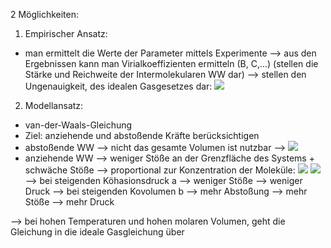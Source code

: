 2 Möglichkeiten:
1. Empirischer Ansatz: 
- man ermittelt die Werte der Parameter mittels Experimente 
	--> aus den Ergebnissen kann man Virialkoeffizienten ermitteln (B, C,...) (stellen die Stärke und Reichweite der Intermolekularen WW dar) --> stellen den Ungenauigkeit, des idealen Gasgesetzes dar:
![](Pasted%20image%2020240426165259.png)

2. Modellansatz: 
- van-der-Waals-Gleichung
- Ziel: anziehende und abstoßende Kräfte berücksichtigen 
- abstoßende WW --> nicht das gesamte Volumen ist nutzbar -->
![](Pasted%20image%2020240426165812.png)
- anziehende WW --> weniger Stöße an der Grenzfläche des Systems + schwäche Stöße 
--> proportional zur Konzentration der Moleküle:
![](Pasted%20image%2020240426170053.png)
![](Pasted%20image%2020240426170643.png)
--> bei steigenden Köhasionsdruck a --> weniger Stöße --> weniger Druck
--> bei steigenden Kovolumen b --> mehr Abstoßung --> mehr Stöße --> mehr Druck 

--> bei hohen Temperaturen und hohen molaren Volumen, geht die Gleichung in die ideale Gasgleichung über